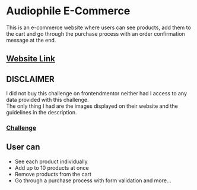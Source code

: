 # Audiophile E-Commerce

This is an e-commerce website where users can see products, add them to the cart and go through the purchase process with an order confirmation message at the end.

## [Website Link](https://364214fa.audiophile-ecommerce.pages.dev/)

## DISCLAIMER
I did not buy this challenge on frontendmentor neither had I access to any data provided with this challenge.<br>
The only thing I had are the images displayed on their website and the guidelines in the description.
### [Challenge](https://www.frontendmentor.io/challenges/audiophile-ecommerce-website-C8cuSd_wx/)

## User can

- See each product individually
- Add up to 10 products at once
- Remove products from the cart
- Go through a purchase process with form validation and more...
